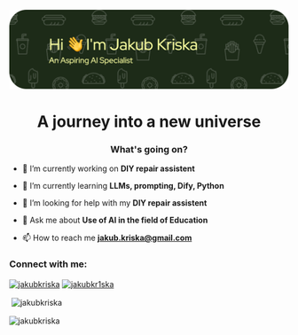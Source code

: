 ![Header](Images/header-image.png)

<h1 align="center">A journey into a new universe</h1>
<h3 align="center">What's going on?</h3>

- 🔭 I’m currently working on **DIY repair assistent**

- 🌱 I’m currently learning **LLMs, prompting, Dify, Python**

- 🤝 I’m looking for help with my **DIY repair assistent**

- 💬 Ask me about **Use of AI in the field of Education**

- 📫 How to reach me **jakub.kriska@gmail.com**

<h3 align="left">Connect with me:</h3>
<p align="left">
<a href="https://linkedin.com/in/jakubkriska" target="blank"><img align="center" src="https://raw.githubusercontent.com/rahuldkjain/github-profile-readme-generator/master/src/images/icons/Social/linked-in-alt.svg" alt="jakubkriska" height="30" width="40" /></a>
<a href="https://fb.com/jakubkr1ska" target="blank"><img align="center" src="https://raw.githubusercontent.com/rahuldkjain/github-profile-readme-generator/master/src/images/icons/Social/facebook.svg" alt="jakubkr1ska" height="30" width="40" /></a>
</p>

<p>&nbsp;<img align="center" src="https://github-readme-stats.vercel.app/api?username=jakubkriska&show_icons=true&locale=en" alt="jakubkriska" /></p>

<p><img align="center" src="https://github-readme-streak-stats.herokuapp.com/?user=jakubkriska&" alt="jakubkriska" /></p>

